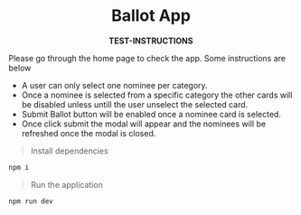<p align="center">
  <h1 align="center">
  Ballot App
  </h1>
</p>

<p align="center">
  <b>
  TEST-INSTRUCTIONS
  </b><br>
</p>

Please go through the home page to check the app. Some instructions are below

- A user can only select one nominee per category.
- Once a nominee is selected from a specific category the other cards will be disabled unless untill the user unselect the selected card.
- Submit Ballot button will be enabled once a nominee card is selected.
- Once click submit the modal will appear and the nominees will be refreshed once the modal is closed.



> Install dependencies

```bash
npm i
```

> Run the application

```bash
npm run dev
```

